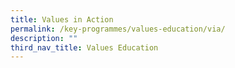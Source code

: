 ```yaml
---
title: Values in Action
permalink: /key-programmes/values-education/via/
description: ""
third_nav_title: Values Education
---
```

